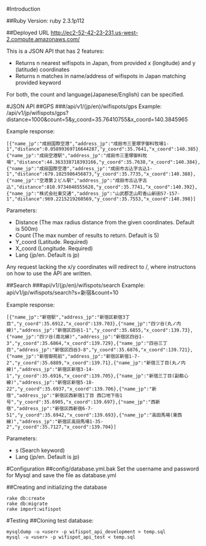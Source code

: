 #Introduction

##Ruby Version: 
ruby 2.3.1p112

##Deployed URL
http://ec2-52-42-23-231.us-west-2.compute.amazonaws.com/

This is a JSON API that has 2 features:
* Returns n nearest wifispots in Japan, from provided x (longitude) and y (latitude) coordinates
* Returns n matches in name/address of wifispots in Japan matching provided keyword

For both, the count and language(Japanese/English) can be specified.




#JSON API
##GPS
###/api/v1/(jp/en)/wifispots/gps
Example: /api/v1/jp/wifispots/gps?distance=1000&count=5&y_coord=35.76410755&x_coord=140.3845965

Example response: 
```
[{"name_jp":"成田国際空港","address_jp":"成田市三里塚字御料牧場1-1","distance":0.05899369716644287,"y_coord":35.7641,"x_coord":140.385},{"name_jp":"成田空港駅","address_jp":"成田市三里塚御料牧場","distance":44.363338718393166,"y_coord":35.7638,"x_coord":140.384},{"name_jp":"成田国際空港","address_jp":"成田市古込字古込1-1","distance":679.1025986456873,"y_coord":35.7735,"x_coord":140.388},{"name_jp":"空港第２ビル駅","address_jp":"成田市古込字古込","distance":810.9734048555628,"y_coord":35.7741,"x_coord":140.392},{"name_jp":"株式会社東交通","address_jp":"山武郡芝山町香山新田57-157-1","distance":969.2215219260569,"y_coord":35.7553,"x_coord":140.398}]
```
Parameters:
* Distance (The max radius distance from the given coordinates. Default is 500m)
* Count (The max number of results to return. Default is 5)
* Y_coord (Latitude. Required) 
* X_coord (Longitude. Required)
* Lang (jp/en. Default is jp)

Any request lacking the x/y coordinates will redirect to /, where instructons on how to use the API are written.




##Search
###api/v1/(jp/en)/wifispots/search
Example: api/v1/jp/wifispots/search?s=新宿&count=10

Example response:
```
[{"name_jp":"新宿駅","address_jp":"新宿区新宿3丁目","y_coord":35.6912,"x_coord":139.703},{"name_jp":"四ツ谷(丸ノ内線)","address_jp":"新宿区四谷1-1","y_coord":35.6855,"x_coord":139.73},{"name_jp":"四ツ谷(南北線)","address_jp":"新宿区四谷1-3","y_coord":35.6864,"x_coord":139.729},{"name_jp":"四谷三丁目","address_jp":"新宿区四谷3-8","y_coord":35.6876,"x_coord":139.721},{"name_jp":"新宿御苑前","address_jp":"新宿区新宿1-7-2","y_coord":35.6889,"x_coord":139.71},{"name_jp":"新宿三丁目(丸ノ内線)","address_jp":"新宿区新宿3-14-1","y_coord":35.6916,"x_coord":139.705},{"name_jp":"新宿三丁目(副都心線)","address_jp":"新宿区新宿5-18-22","y_coord":35.6937,"x_coord":139.706},{"name_jp":"新宿","address_jp":"新宿区西新宿1丁目 西口地下街1号","y_coord":35.6905,"x_coord":139.697},{"name_jp":"西新宿","address_jp":"新宿区西新宿6-7-51","y_coord":35.6942,"x_coord":139.693},{"name_jp":"高田馬場(東西線)","address_jp":"新宿区高田馬場1-35-2","y_coord":35.7127,"x_coord":139.704}]
```
Parameters:
* s (Search keyword)
* Lang (jp/en. Default is jp)




#Configuration
##config/database.yml.bak
Set the username and password for Mysql and save the file as database.yml


##Creating and initializing the database
```
rake db:create
rake db:migrate
rake import:wifispot
```


#Testing
##Cloning test database:
```
mysqldump -u <user> -p wifispot_api_development > temp.sql
mysql -u <user> -p wifispot_api_test < temp.sql
```

